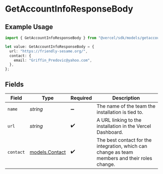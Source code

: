# GetAccountInfoResponseBody

## Example Usage

```typescript
import { GetAccountInfoResponseBody } from "@vercel/sdk/models/getaccountinfoop.js";

let value: GetAccountInfoResponseBody = {
  url: "https://friendly-sesame.org/",
  contact: {
    email: "Griffin_Predovic@yahoo.com",
  },
};
```

## Fields

| Field                                                                                          | Type                                                                                           | Required                                                                                       | Description                                                                                    |
| ---------------------------------------------------------------------------------------------- | ---------------------------------------------------------------------------------------------- | ---------------------------------------------------------------------------------------------- | ---------------------------------------------------------------------------------------------- |
| `name`                                                                                         | *string*                                                                                       | :heavy_minus_sign:                                                                             | The name of the team the installation is tied to.                                              |
| `url`                                                                                          | *string*                                                                                       | :heavy_check_mark:                                                                             | A URL linking to the installation in the Vercel Dashboard.                                     |
| `contact`                                                                                      | [models.Contact](../models/contact.md)                                                         | :heavy_check_mark:                                                                             | The best contact for the integration, which can change as team members and their roles change. |
